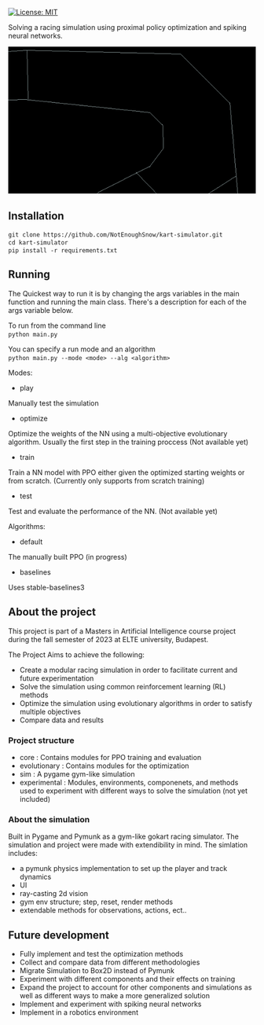 
[![License: MIT](https://img.shields.io/badge/License-MIT-yellow.svg)](https://opensource.org/licenses/MIT)


Solving a racing simulation using proximal policy optimization and spiking neural networks.

![demonstration](media/speedy.gif)

## Installation

```
git clone https://github.com/NotEnoughSnow/kart-simulator.git
cd kart-simulator
pip install -r requirements.txt
```

## Running 

The Quickest way to run it is by changing the args variables in the main function and running the main class.
There's a description for each of the args variable below.

To run from the command line <br>
`python main.py`

You can specify a run mode and an algorithm<br>
`python main.py --mode <mode> --alg <algorithm>`

Modes:

- play

Manually test the simulation

- optimize

Optimize the weights of the NN using a multi-objective evolutionary algorithm. Usually the first step in the training proccess
(Not available yet)

- train

Train a NN model with PPO either given the optimized starting weights or from scratch.
(Currently only supports from scratch training)

- test

Test and evaluate the performance of the NN.
(Not available yet)

Algorithms:

- default

The manually built PPO (in progress)

- baselines

Uses stable-baselines3 


## About the project

This project is part of a Masters in Artificial Intelligence course project during the fall semester of 2023 at ELTE university, Budapest.

The Project Aims to achieve the following:
- Create a modular racing simulation in order to facilitate current and future experimentation
- Solve the simulation using common reinforcement learning (RL) methods
- Optimize the simulation using evolutionary algorithms in order to satisfy multiple objectives
- Compare data and results

### Project structure

- core : Contains modules for PPO training and evaluation
- evolutionary : Contains modules for the optimization
- sim : A pygame gym-like simulation
- experimental : Modules, environments, componenets, and methods used to experiment with different ways to solve the simulation (not yet included)

### About the simulation

Built in Pygame and Pymunk as a gym-like gokart racing simulator. The simulation and project were made with extendibility in mind.
The simlation includes:
- a pymunk physics implementation to set up the player and track dynamics
- UI
- ray-casting 2d vision
- gym env structure; step, reset, render methods
- extendable methods for observations, actions, ect.. 

## Future development

- Fully implement and test the optimization methods
- Collect and compare data from different methodologies
- Migrate Simulation to Box2D instead of Pymunk
- Experiment with different components and their effects on training
- Expand the project to account for other components and simulations as well as different ways to make a more generalized solution
- Implement and experiment with spiking neural networks
- Implement in a robotics environment